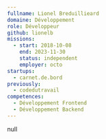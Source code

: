 ```yaml
---
fullname: Lionel Breduillieard
domaine: Développement
role: Développeur
github: lionelb
missions:
  - start: 2018-10-08
    end: 2023-11-30
    status: independent
    employer: octo
startups:
  - carnet.de.bord
previously:
  - codedutravail
competences:
  - Développement Frontend
  - Développement Backend
---
```


null
